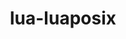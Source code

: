 ---
title: "lua-luaposix"
layout: cache
category: package
meta: {"versions": ["33.4.0"], "compilers": ["gcc@7.5.0", "gcc@7.3.0", "gcc@9.3.0", "gcc@7.3.1"]}
spec_files: 
 - "lua-luaposix@33.4.0%gcc@9.3.0 arch=linux-ubuntu20.04-x86_64 ^lua@5.3.5%gcc@9.3.0+shared arch=linux-ubuntu20.04-x86_64 ^ncurses@6.2%gcc@9.3.0~symlinks+termlib arch=linux-ubuntu20.04-x86_64 ^readline@8.0%gcc@9.3.0 arch=linux-ubuntu20.04-x86_64 ^unzip@6.0%gcc@9.3.0 arch=linux-ubuntu20.04-x86_64": spec-0.json
 - "lua-luaposix@33.4.0%gcc@7.3.1 arch=linux-amzn2-x86_64 ^lua@5.3.5%gcc@7.3.1+shared arch=linux-amzn2-x86_64 ^ncurses@6.2%gcc@7.3.1~symlinks+termlib arch=linux-amzn2-x86_64 ^readline@8.0%gcc@7.3.1 arch=linux-amzn2-x86_64 ^unzip@6.0%gcc@7.3.1 arch=linux-amzn2-x86_64": spec-1.json
 - "lua-luaposix@33.4.0%gcc@7.3.0 arch=linux-centos8-x86_64 ^lua@5.3.5%gcc@7.3.0 arch=linux-centos8-x86_64 ^ncurses@6.1%gcc@7.3.0~symlinks~termlib arch=linux-centos8-x86_64 ^readline@8.0%gcc@7.3.0 arch=linux-centos8-x86_64 ^unzip@6.0%gcc@7.3.0 arch=linux-centos8-x86_64": spec-2.json
 - "lua-luaposix@33.4.0%gcc@7.3.0 arch=linux-rhel7-x86_64 ^lua@5.3.5%gcc@7.3.0 arch=linux-rhel7-x86_64 ^ncurses@6.1%gcc@7.3.0~symlinks~termlib arch=linux-rhel7-x86_64 ^readline@8.0%gcc@7.3.0 arch=linux-rhel7-x86_64 ^unzip@6.0%gcc@7.3.0 arch=linux-rhel7-x86_64": spec-3.json
 - "lua-luaposix@33.4.0%gcc@9.3.0 arch=linux-ubuntu20.04-ppc64le ^lua@5.3.5%gcc@9.3.0+shared arch=linux-ubuntu20.04-ppc64le ^ncurses@6.2%gcc@9.3.0~symlinks+termlib arch=linux-ubuntu20.04-ppc64le ^readline@8.0%gcc@9.3.0 arch=linux-ubuntu20.04-ppc64le ^unzip@6.0%gcc@9.3.0 arch=linux-ubuntu20.04-ppc64le": spec-4.json
 - "lua-luaposix@33.4.0%gcc@7.3.0 arch=linux-rhel8-x86_64 ^lua@5.3.5%gcc@7.3.0 arch=linux-rhel8-x86_64 ^ncurses@6.1%gcc@7.3.0~symlinks~termlib arch=linux-rhel8-x86_64 ^readline@8.0%gcc@7.3.0 arch=linux-rhel8-x86_64 ^unzip@6.0%gcc@7.3.0 arch=linux-rhel8-x86_64": spec-5.json
 - "lua-luaposix@33.4.0%gcc@7.3.0 arch=linux-ubuntu18.04-x86_64 ^lua@5.3.5%gcc@7.3.0 arch=linux-ubuntu18.04-x86_64 ^ncurses@6.1%gcc@7.3.0~symlinks~termlib arch=linux-ubuntu18.04-x86_64 ^readline@8.0%gcc@7.3.0 arch=linux-ubuntu18.04-x86_64 ^unzip@6.0%gcc@7.3.0 arch=linux-ubuntu18.04-x86_64": spec-6.json
 - "lua-luaposix@33.4.0%gcc@7.3.0 arch=linux-centos7-x86_64 ^lua@5.3.5%gcc@7.3.0 arch=linux-centos7-x86_64 ^ncurses@6.1%gcc@7.3.0~symlinks~termlib arch=linux-centos7-x86_64 ^readline@8.0%gcc@7.3.0 arch=linux-centos7-x86_64 ^unzip@6.0%gcc@7.3.0 arch=linux-centos7-x86_64": spec-7.json
 - "lua-luaposix@33.4.0%gcc@7.3.0 arch=linux-centos7-ppc64le ^lua@5.3.5%gcc@7.3.0 arch=linux-centos7-ppc64le ^ncurses@6.1%gcc@7.3.0~symlinks~termlib arch=linux-centos7-ppc64le ^readline@8.0%gcc@7.3.0 arch=linux-centos7-ppc64le ^unzip@6.0%gcc@7.3.0 arch=linux-centos7-ppc64le": spec-8.json
 - "lua-luaposix@33.4.0%gcc@7.5.0 arch=linux-ubuntu18.04-x86_64 ^lua@5.3.5%gcc@7.5.0+shared arch=linux-ubuntu18.04-x86_64 ^ncurses@6.2%gcc@7.5.0~symlinks+termlib arch=linux-ubuntu18.04-x86_64 ^readline@8.0%gcc@7.5.0 arch=linux-ubuntu18.04-x86_64 ^unzip@6.0%gcc@7.5.0 arch=linux-ubuntu18.04-x86_64": spec-9.json
 - "lua-luaposix@33.4.0%gcc@7.3.0 arch=linux-rhel7-ppc64le ^lua@5.3.5%gcc@7.3.0 arch=linux-rhel7-ppc64le ^ncurses@6.1%gcc@7.3.0~symlinks~termlib arch=linux-rhel7-ppc64le ^readline@8.0%gcc@7.3.0 arch=linux-rhel7-ppc64le ^unzip@6.0%gcc@7.3.0 arch=linux-rhel7-ppc64le": spec-10.json
 - "lua-luaposix@33.4.0%gcc@7.3.0 arch=linux-ubuntu18.04-ppc64le ^lua@5.3.5%gcc@7.3.0 arch=linux-ubuntu18.04-ppc64le ^ncurses@6.1%gcc@7.3.0~symlinks~termlib arch=linux-ubuntu18.04-ppc64le ^readline@8.0%gcc@7.3.0 arch=linux-ubuntu18.04-ppc64le ^unzip@6.0%gcc@7.3.0 arch=linux-ubuntu18.04-ppc64le": spec-11.json

---